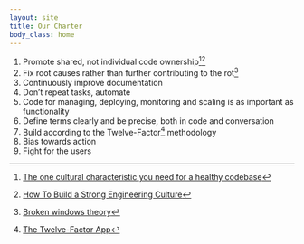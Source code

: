 ```yaml
---
layout: site
title: Our Charter
body_class: home
---
```


1. Promote shared, not individual code ownership[^1][^2]
2. Fix root causes rather than further contributing to the rot[^3]
3. Continuously improve documentation
4. Don’t repeat tasks, automate
5. Code for managing, deploying, monitoring and scaling is as important as functionality
6. Define terms clearly and be precise, both in code and conversation
7. Build according to the Twelve-Factor[^4] methodology
8. Bias towards action
9. Fight for the users

[^1]: [The one cultural characteristic you need for a healthy codebase](https://www.stepsize.com/blog/the-one-cultural-characteristic-you-need-for-a-healthy-codebase)
[^2]: [How To Build a Strong Engineering Culture](https://www.trio.dev/blog/engineering-culture)
[^3]: [Broken windows theory](https://en.wikipedia.org/wiki/Broken_windows_theory)
[^4]: [The Twelve-Factor App](https://12factor.net/)